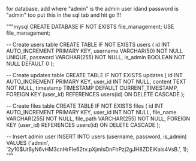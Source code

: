 for database, add where "admin" is the admin user idand password is "admin" too put this in the sql tab and hit go !!!


"""mysql
CREATE DATABASE IF NOT EXISTS file_management;
USE file_management;

-- Create users table
CREATE TABLE IF NOT EXISTS users (
    id INT AUTO_INCREMENT PRIMARY KEY,
    username VARCHAR(50) NOT NULL UNIQUE,
    password VARCHAR(255) NOT NULL,
    is_admin BOOLEAN NOT NULL DEFAULT 0
);

-- Create updates table
CREATE TABLE IF NOT EXISTS updates (
    id INT AUTO_INCREMENT PRIMARY KEY,
    user_id INT NOT NULL,
    content TEXT NOT NULL,
    timestamp TIMESTAMP DEFAULT CURRENT_TIMESTAMP,
    FOREIGN KEY (user_id) REFERENCES users(id) ON DELETE CASCADE
);

-- Create files table
CREATE TABLE IF NOT EXISTS files (
    id INT AUTO_INCREMENT PRIMARY KEY,
    user_id INT NOT NULL,
    file_name VARCHAR(255) NOT NULL,
    file_path VARCHAR(255) NOT NULL,
    FOREIGN KEY (user_id) REFERENCES users(id) ON DELETE CASCADE
);

-- Insert admin user
INSERT INTO users (username, password, is_admin) VALUES ('admin', '$2y$10$Ut6yN6vHM3cnHrFle62tv.pXjmIsDnFhPzj2gJH8ZDEiKais4VsB.', 1);
"""
